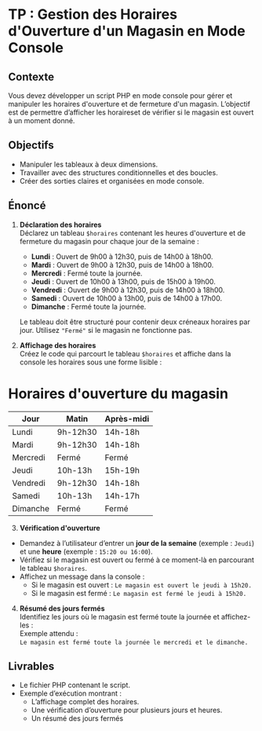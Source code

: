 # TP : Gestion des Horaires d'Ouverture d'un Magasin en Mode Console

## Contexte
Vous devez développer un script PHP en mode console pour gérer et manipuler les horaires d'ouverture et de fermeture d'un magasin. L’objectif est de permettre d’afficher les horaireset de vérifier si le magasin est ouvert à un moment donné.

## Objectifs
- Manipuler les tableaux à deux dimensions.
- Travailler avec des structures conditionnelles et des boucles.
- Créer des sorties claires et organisées en mode console.

## Énoncé
1. **Déclaration des horaires**  
   Déclarez un tableau `$horaires` contenant les heures d'ouverture et de fermeture du magasin pour chaque jour de la semaine :  
   - **Lundi** : Ouvert de 9h00 à 12h30, puis de 14h00 à 18h00.  
   - **Mardi** : Ouvert de 9h00 à 12h30, puis de 14h00 à 18h00.  
   - **Mercredi** : Fermé toute la journée.  
   - **Jeudi** : Ouvert de 10h00 à 13h00, puis de 15h00 à 19h00.  
   - **Vendredi** : Ouvert de 9h00 à 12h30, puis de 14h00 à 18h00.  
   - **Samedi** : Ouvert de 10h00 à 13h00, puis de 14h00 à 17h00.  
   - **Dimanche** : Fermé toute la journée.  
   
   Le tableau doit être structuré pour contenir deux créneaux horaires par jour. Utilisez `"Fermé"` si le magasin ne fonctionne pas.

2. **Affichage des horaires**  
   Créez le code qui parcourt le tableau `$horaires` et affiche dans la console les horaires sous une forme lisible :  

# Horaires d'ouverture du magasin

| Jour       | Matin       | Après-midi |
|------------|-------------|------------|
| Lundi      | 9h-12h30    | 14h-18h    |
| Mardi      | 9h-12h30    | 14h-18h    |
| Mercredi   | Fermé       | Fermé      |
| Jeudi      | 10h-13h     | 15h-19h    |
| Vendredi   | 9h-12h30    | 14h-18h    |
| Samedi     | 10h-13h     | 14h-17h    |
| Dimanche   | Fermé       | Fermé      |


3. **Vérification d'ouverture**  
- Demandez à l’utilisateur d’entrer un **jour de la semaine** (exemple : `Jeudi`) et une **heure** (exemple : `15:20 ou 16:00`).  
- Vérifiez si le magasin est ouvert ou fermé à ce moment-là en parcourant le tableau `$horaires`.  
- Affichez un message dans la console :  
  - Si le magasin est ouvert : `Le magasin est ouvert le jeudi à 15h20.`  
  - Si le magasin est fermé : `Le magasin est fermé le jeudi à 15h20.`

4. **Résumé des jours fermés**  
Identifiez les jours où le magasin est fermé toute la journée et affichez-les :  
Exemple attendu :  
`Le magasin est fermé toute la journée le mercredi et le dimanche.`


## Livrables
- Le fichier PHP contenant le script.
- Exemple d’exécution montrant :  
    - L’affichage complet des horaires.  
    - Une vérification d’ouverture pour plusieurs jours et heures.  
    - Un résumé des jours fermés


